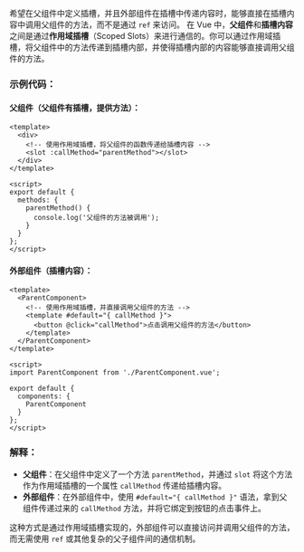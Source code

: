 希望在父组件中定义插槽，并且外部组件在插槽中传递内容时，能够直接在插槽内容中调用父组件的方法，而不是通过 `ref` 来访问。
在 Vue 中，**父组件**和**插槽内容**之间是通过**作用域插槽**（Scoped Slots）来进行通信的。你可以通过作用域插槽，将父组件中的方法传递到插槽内部，并使得插槽内部的内容能够直接调用父组件的方法。
### 示例代码：

#### 父组件（父组件有插槽，提供方法）：

```vue
<template>
  <div>
    <!-- 使用作用域插槽，将父组件的函数传递给插槽内容 -->
    <slot :callMethod="parentMethod"></slot>
  </div>
</template>

<script>
export default {
  methods: {
    parentMethod() {
      console.log('父组件的方法被调用');
    }
  }
};
</script>
```

#### 外部组件（插槽内容）：

```vue
<template>
  <ParentComponent>
    <!-- 使用作用域插槽，并直接调用父组件的方法 -->
    <template #default="{ callMethod }">
      <button @click="callMethod">点击调用父组件的方法</button>
    </template>
  </ParentComponent>
</template>

<script>
import ParentComponent from './ParentComponent.vue';

export default {
  components: {
    ParentComponent
  }
};
</script>
```

### 解释：

- **父组件**：在父组件中定义了一个方法 `parentMethod`，并通过 `slot` 将这个方法作为作用域插槽的一个属性 `callMethod` 传递给插槽内容。
- **外部组件**：在外部组件中，使用 `#default="{ callMethod }"` 语法，拿到父组件传递过来的 `callMethod` 方法，并将它绑定到按钮的点击事件上。

这种方式是通过作用域插槽实现的，外部组件可以直接访问并调用父组件的方法，而无需使用 `ref` 或其他复杂的父子组件间的通信机制。